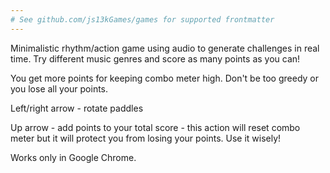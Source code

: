```yaml
---
# See github.com/js13kGames/games for supported frontmatter
---
```

Minimalistic rhythm/action game using audio to generate challenges in real time. Try different music genres and score as many points as you can!

You get more points for keeping combo meter high. Don't be too greedy or you lose all your points.

Left/right arrow - rotate paddles
Up arrow - add  points to your total score - this action will reset combo meter but it will protect you from losing your points. Use it wisely!

Works only in Google Chrome.